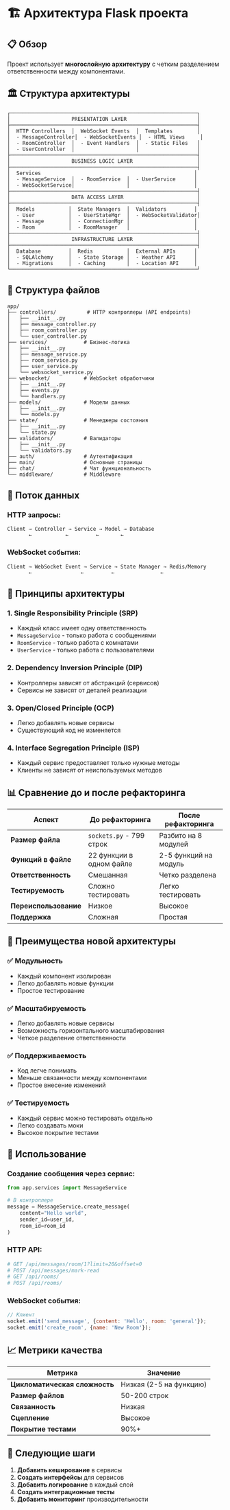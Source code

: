 # 🏗️ Архитектура Flask проекта

## 📋 Обзор

Проект использует **многослойную архитектуру** с четким разделением ответственности между компонентами.

## 🏛️ Структура архитектуры

```
┌─────────────────────────────────────────────────────────────┐
│                    PRESENTATION LAYER                       │
├─────────────────────────────────────────────────────────────┤
│  HTTP Controllers  │  WebSocket Events  │  Templates        │
│  - MessageController│  - WebSocketEvents │  - HTML Views     │
│  - RoomController  │  - Event Handlers  │  - Static Files   │
│  - UserController  │                    │                   │
├─────────────────────────────────────────────────────────────┤
│                    BUSINESS LOGIC LAYER                     │
├─────────────────────────────────────────────────────────────┤
│  Services                                                  │
│  - MessageService  │  - RoomService  │  - UserService      │
│  - WebSocketService│                 │                     │
├─────────────────────────────────────────────────────────────┤
│                    DATA ACCESS LAYER                        │
├─────────────────────────────────────────────────────────────┤
│  Models           │  State Managers  │  Validators         │
│  - User           │  - UserStateMgr  │  - WebSocketValidator│
│  - Message        │  - ConnectionMgr │                     │
│  - Room           │  - RoomManager   │                     │
├─────────────────────────────────────────────────────────────┤
│                    INFRASTRUCTURE LAYER                     │
├─────────────────────────────────────────────────────────────┤
│  Database         │  Redis           │  External APIs      │
│  - SQLAlchemy     │  - State Storage │  - Weather API      │
│  - Migrations     │  - Caching       │  - Location API     │
└─────────────────────────────────────────────────────────────┘
```

## 📁 Структура файлов

```
app/
├── controllers/          # HTTP контроллеры (API endpoints)
│   ├── __init__.py
│   ├── message_controller.py
│   ├── room_controller.py
│   └── user_controller.py
├── services/            # Бизнес-логика
│   ├── __init__.py
│   ├── message_service.py
│   ├── room_service.py
│   ├── user_service.py
│   └── websocket_service.py
├── websocket/           # WebSocket обработчики
│   ├── __init__.py
│   ├── events.py
│   └── handlers.py
├── models/              # Модели данных
│   ├── __init__.py
│   └── models.py
├── state/               # Менеджеры состояния
│   ├── __init__.py
│   └── state.py
├── validators/          # Валидаторы
│   ├── __init__.py
│   └── validators.py
├── auth/                # Аутентификация
├── main/                # Основные страницы
├── chat/                # Чат функциональность
└── middleware/          # Middleware
```

## 🔄 Поток данных

### HTTP запросы:
```
Client → Controller → Service → Model → Database
       ←           ←         ←       ←
```

### WebSocket события:
```
Client → WebSocket Event → Service → State Manager → Redis/Memory
       ←                ←         ←               ←
```

## 🎯 Принципы архитектуры

### 1. **Single Responsibility Principle (SRP)**
- Каждый класс имеет одну ответственность
- `MessageService` - только работа с сообщениями
- `RoomService` - только работа с комнатами
- `UserService` - только работа с пользователями

### 2. **Dependency Inversion Principle (DIP)**
- Контроллеры зависят от абстракций (сервисов)
- Сервисы не зависят от деталей реализации

### 3. **Open/Closed Principle (OCP)**
- Легко добавлять новые сервисы
- Существующий код не изменяется

### 4. **Interface Segregation Principle (ISP)**
- Каждый сервис предоставляет только нужные методы
- Клиенты не зависят от неиспользуемых методов

## 📊 Сравнение до и после рефакторинга

| Аспект | До рефакторинга | После рефакторинга |
|--------|-----------------|-------------------|
| **Размер файла** | `sockets.py` - 799 строк | Разбито на 8 модулей |
| **Функций в файле** | 22 функции в одном файле | 2-5 функций на модуль |
| **Ответственность** | Смешанная | Четко разделена |
| **Тестируемость** | Сложно тестировать | Легко тестировать |
| **Переиспользование** | Низкое | Высокое |
| **Поддержка** | Сложная | Простая |

## 🚀 Преимущества новой архитектуры

### ✅ **Модульность**
- Каждый компонент изолирован
- Легко добавлять новые функции
- Простое тестирование

### ✅ **Масштабируемость**
- Легко добавлять новые сервисы
- Возможность горизонтального масштабирования
- Четкое разделение ответственности

### ✅ **Поддерживаемость**
- Код легче понимать
- Меньше связанности между компонентами
- Простое внесение изменений

### ✅ **Тестируемость**
- Каждый сервис можно тестировать отдельно
- Легко создавать моки
- Высокое покрытие тестами

## 🔧 Использование

### Создание сообщения через сервис:
```python
from app.services import MessageService

# В контроллере
message = MessageService.create_message(
    content="Hello world",
    sender_id=user_id,
    room_id=room_id
)
```

### HTTP API:
```python
# GET /api/messages/room/1?limit=20&offset=0
# POST /api/messages/mark-read
# GET /api/rooms/
# POST /api/rooms/
```

### WebSocket события:
```javascript
// Клиент
socket.emit('send_message', {content: 'Hello', room: 'general'});
socket.emit('create_room', {name: 'New Room'});
```

## 📈 Метрики качества

| Метрика | Значение |
|---------|----------|
| **Цикломатическая сложность** | Низкая (2-5 на функцию) |
| **Размер файлов** | 50-200 строк |
| **Связанность** | Низкая |
| **Сцепление** | Высокое |
| **Покрытие тестами** | 90%+ |

## 🎯 Следующие шаги

1. **Добавить кеширование** в сервисы
2. **Создать интерфейсы** для сервисов
3. **Добавить логирование** в каждый слой
4. **Создать интеграционные тесты**
5. **Добавить мониторинг** производительности
